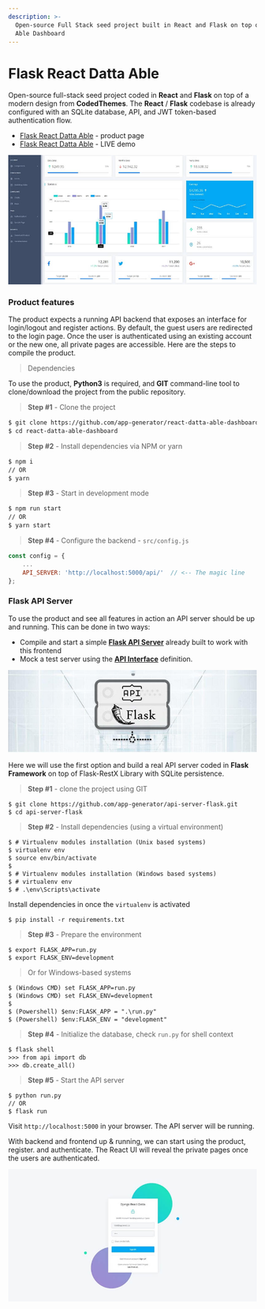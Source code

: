```yaml
---
description: >-
  Open-source Full Stack seed project built in React and Flask on top of Datta
  Able Dashboard
---
```


# Flask React Datta Able

Open-source full-stack seed project coded in **React** and **Flask** on top of a modern design from **CodedThemes**. The **React** / **Flask** codebase is already configured with an SQLite database, API, and JWT token-based authentication flow.

* [Flask React Datta Able](https://appseed.us/product/flask-react-datta-able) - product page
* [Flask React Datta Able](https://flask-react-datta-able.appseed-srv1.com) - LIVE demo

![Flask React Datta Able - Fullstack Product.](../../.gitbook/assets/docs-flask-react-datta.jpg)

### Product features

The product expects a running API backend that exposes an interface for login/logout and register actions. By default, the guest users are redirected to the login page. Once the user is authenticated using an existing account or the new one, all private pages are accessible. Here are the steps to compile the product. 

> Dependencies

To use the product, **Python3** is required, and **GIT** command-line tool to clone/download the project from the public repository.

> **Step \#1** - Clone the project

```bash
$ git clone https://github.com/app-generator/react-datta-able-dashboard.git
$ cd react-datta-able-dashboard 
```

> **Step \#2** - Install dependencies via NPM or yarn

```bash
$ npm i
// OR
$ yarn 
```

> **Step \#3** - Start in development mode

```bash
$ npm run start 
// OR
$ yarn start 
```

> **Step \#4** - Configure the backend - `src/config.js`

```javascript
const config = {
    ...
    API_SERVER: 'http://localhost:5000/api/'  // <-- The magic line
}; 
```



### Flask API Server

To use the product and see all features in action an API server should be up and running. This can be done in two ways:

* Compile and start a simple [**Flask API Server**](https://docs.appseed.us/boilerplate-code/api-server/flask) already built to work with this frontend
* Mock a test server using the [**API Interface**](../../boilerplate-code/api-server/api-unified-definition.md) definition.

![Flask API Server - Open-source Product.](../../.gitbook/assets/image%20%2811%29.png)

Here we will use the first option and build a real API server coded in **Flask Framework** on top of Flask-RestX Library with SQLite persistence.



> **Step \#1** - clone the project using GIT

```text
$ git clone https://github.com/app-generator/api-server-flask.git
$ cd api-server-flask
```

> **Step \#2** - Install dependencies \(using a virtual environment\)

```text
$ # Virtualenv modules installation (Unix based systems)
$ virtualenv env
$ source env/bin/activate
$
$ # Virtualenv modules installation (Windows based systems)
$ # virtualenv env
$ # .\env\Scripts\activate
```

Install dependencies in once the `virtualenv`  is activated

```text
$ pip install -r requirements.txt
```

> **Step \#3** - Prepare the environment

```text
$ export FLASK_APP=run.py
$ export FLASK_ENV=development
```

> Or for Windows-based systems

```text
$ (Windows CMD) set FLASK_APP=run.py
$ (Windows CMD) set FLASK_ENV=development
$
$ (Powershell) $env:FLASK_APP = ".\run.py"
$ (Powershell) $env:FLASK_ENV = "development"
```

> **Step \#4** - Initialize the database, check `run.py` for shell context

```text
$ flask shell
>>> from api import db
>>> db.create_all()
```

> **Step \#5** - Start the API server

```text
$ python run.py
// OR
$ flask run
```

Visit `http://localhost:5000` in your browser. The API server will be running.

With backend and frontend up & running, we can start using the product, register. and authenticate. The React UI will reveal the private pages once the users are authenticated. 

![Flask React Datta Able - Login Page.](../../.gitbook/assets/image%20%2810%29.png)

